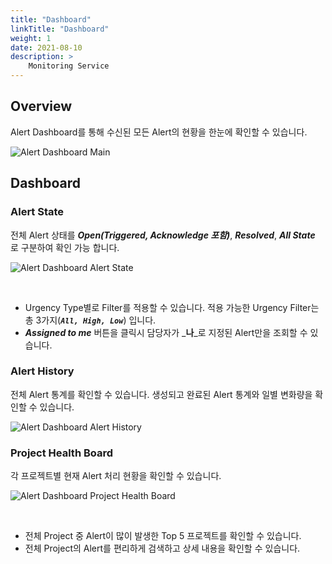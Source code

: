 ```yaml
---
title: "Dashboard"
linkTitle: "Dashboard"
weight: 1
date: 2021-08-10
description: >
    Monitoring Service
---
```


## Overview
Alert Dashboard를 통해 수신된 모든 Alert의 현황을 한눈에 확인할 수 있습니다.

![Alert Dashboard Main](/docs/guides/alert_manager/dashboard_img/alert_manager_dashboard_img_01.png)

## Dashboard

### Alert State
전체 Alert 상태를 _**Open(Triggered, Acknowledge 포함)**_, _**Resolved**_, _**All State**_ 로 구분하여 확인 가능 합니다.

![Alert Dashboard Alert State](/docs/guides/alert_manager/dashboard_img/alert_manager_dashboard_img_02.png)

<br>

- Urgency Type별로 Filter를 적용할 수 있습니다. 적용 가능한 Urgency Filter는 총 3가지(_**`All, High, Low`**_) 입니다.
- _**Assigned to me**_ 버튼을 클릭시 담당자가 _**나**_로 지정된 Alert만을 조회할 수 있습니다.

### Alert History
전체 Alert 통계를 확인할 수 있습니다. 생성되고 완료된 Alert 통계와 일별 변화량을 확인할 수 있습니다.

![Alert Dashboard Alert History](/docs/guides/alert_manager/dashboard_img/alert_manager_dashboard_img_03.png)

### Project Health Board
각 프로젝트별 현재 Alert 처리 현황을 확인할 수 있습니다.

![Alert Dashboard Project Health Board](/docs/guides/alert_manager/dashboard_img/alert_manager_dashboard_img_04.png)

<br>

- 전체 Project 중 Alert이 많이 발생한 Top 5 프로젝트를 확인할 수 있습니다. 
- 전체 Project의 Alert를 편리하게 검색하고 상세 내용을 확인할 수 있습니다.
